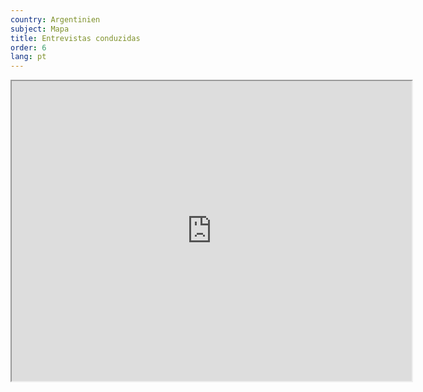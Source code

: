 ```yaml
---
country: Argentinien
subject: Mapa
title: Entrevistas conduzidas
order: 6
lang: pt
---
```

<div class="map-wrap gray">
    <div class="map">
        <iframe src="https://www.google.com/maps/d/embed?mid=1BmIgYOoe7OoADe_u9nCLTLwQjoxIHCTw" width="640" height="480"></iframe>
    </div>
</div>
